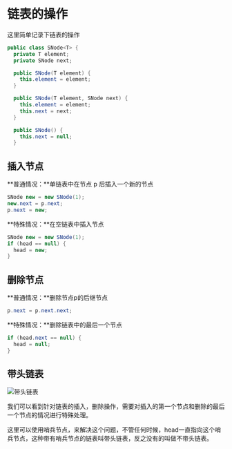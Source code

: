 # 链表的操作

这里简单记录下链表的操作

```java
public class SNode<T> {
  private T element;
  private SNode next;

  public SNode(T element) {
    this.element = element;
  }

  public SNode(T element, SNode next) {
    this.element = element;
    this.next = next;
  }

  public SNode() {
    this.next = null;
  }
```

## 插入节点

**普通情况：**单链表中在节点 p 后插入一个新的节点

```java
SNode new = new SNode(1);
new.next = p.next;
p.next = new;
```

**特殊情况：**在空链表中插入节点

```java
SNode new = new SNode(1);
if (head == null) {
  head = new;
}
```

## 删除节点

**普通情况：**删除节点p的后继节点

```java
p.next = p.next.next;
```

**特殊情况：**删除链表中的最后一个节点

```java
if (head.next == null) {
  head = null;
}
```

## 带头链表

![带头链表](https://blog-1300663127.cos.ap-shanghai.myqcloud.com/BackEnd_Notes/JavaSE/%E5%B8%A6%E5%A4%B4%E9%93%BE%E8%A1%A8.png)

我们可以看到针对链表的插入，删除操作，需要对插入的第一个节点和删除的最后一个节点的情况进行特殊处理。

这里可以使用哨兵节点，来解决这个问题，不管任何时候，head一直指向这个哨兵节点，这种带有哨兵节点的链表叫带头链表，反之没有的叫做不带头链表。